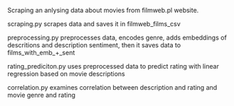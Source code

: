 Scraping an anlysing data about movies from filmweb.pl website.



scraping.py scrapes data and saves it in filmweb_films_csv

preprocessing.py preprocesses data, encodes genre, adds embeddings of descritions and description sentiment, then it saves data to films_with_emb_+_sent

rating_prediciton.py uses preprocessed data to predict rating with linear regression based on movie descriptions

correlation.py examines correlation between description and rating and movie genre and rating
